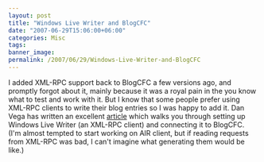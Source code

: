 ```yaml
---
layout: post
title: "Windows Live Writer and BlogCFC"
date: "2007-06-29T15:06:00+06:00"
categories: Misc 
tags: 
banner_image: 
permalink: /2007/06/29/Windows-Live-Writer-and-BlogCFC
---
```


I added XML-RPC support back to BlogCFC a few versions ago, and promptly forgot about it, mainly because it was a royal pain in the you know what to test and work with it. But I know that some people prefer using XML-RPC clients to write their blog entries so I was happy to add it. Dan Vega has written an excellent <a href="http://www.danvega.org/blog/index.cfm/2007/6/29/Windows-Live-Writer-amp-BlogCFC-Part-II">article</a> which walks you through setting up Windows Live Writer (an XML-RPC client) and connecting it to BlogCFC. (I'm almost tempted to start working on AIR client, but if reading requests from XML-RPC was bad, I can't imagine what generating them would be like.)